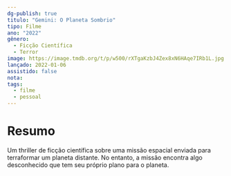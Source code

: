 ```yaml
---
dg-publish: true
titulo: "Gemini: O Planeta Sombrio"
tipo: Filme
ano: "2022"
gênero:
  - Ficção Científica
  - Terror
image: https://image.tmdb.org/t/p/w500/rXTgaKzbJ4Zex8xN6HAqe7IRb1L.jpg
lançado: 2022-01-06
assistido: false
nota:
tags:
  - filme
  - pessoal
---
```

# Resumo
Um thriller de ficção científica sobre uma missão espacial enviada para terraformar um planeta distante. No entanto, a missão encontra algo desconhecido que tem seu próprio plano para o planeta.

